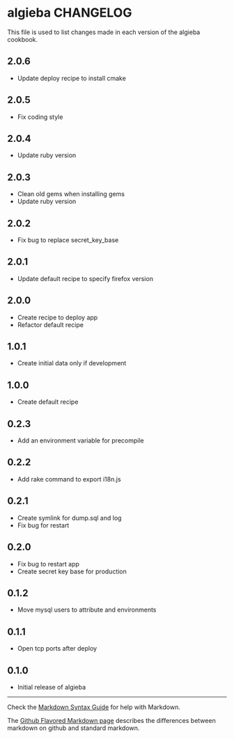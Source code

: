 # algieba CHANGELOG

This file is used to list changes made in each version of the algieba cookbook.

## 2.0.6
- Update deploy recipe to install cmake

## 2.0.5
- Fix coding style

## 2.0.4
- Update ruby version

## 2.0.3
- Clean old gems when installing gems
- Update ruby version

## 2.0.2
- Fix bug to replace secret_key_base

## 2.0.1
- Update default recipe to specify firefox version

## 2.0.0
- Create recipe to deploy app
- Refactor default recipe

## 1.0.1
- Create initial data only if development

## 1.0.0
- Create default recipe

## 0.2.3
- Add an environment variable for precompile

## 0.2.2
- Add rake command to export i18n.js

## 0.2.1
- Create symlink for dump.sql and log
- Fix bug for restart

## 0.2.0
- Fix bug to restart app
- Create secret key base for production

## 0.1.2
- Move mysql users to attribute and environments

## 0.1.1
- Open tcp ports after deploy

## 0.1.0
- Initial release of algieba

- - -
Check the [Markdown Syntax Guide](http://daringfireball.net/projects/markdown/syntax) for help with Markdown.

The [Github Flavored Markdown page](http://github.github.com/github-flavored-markdown/) describes the differences between markdown on github and standard markdown.
